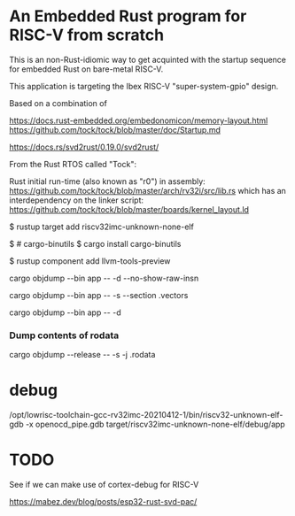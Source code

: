 # An Embedded Rust program for RISC-V from scratch

This is an non-Rust-idiomic way to get acquinted with the
startup sequence for embedded Rust on bare-metal RISC-V.

This application is targeting the Ibex RISC-V "super-system-gpio" design.

Based on a combination of

https://docs.rust-embedded.org/embedonomicon/memory-layout.html
https://github.com/tock/tock/blob/master/doc/Startup.md

https://docs.rs/svd2rust/0.19.0/svd2rust/

From the Rust RTOS called "Tock":

Rust initial run-time (also known as "r0") in assembly:
https://github.com/tock/tock/blob/master/arch/rv32i/src/lib.rs
which has an interdependency on the linker script:
https://github.com/tock/tock/blob/master/boards/kernel_layout.ld

$ rustup target add riscv32imc-unknown-none-elf

$ # cargo-binutils
$ cargo install cargo-binutils

$ rustup component add llvm-tools-preview

cargo objdump --bin app -- -d --no-show-raw-insn

cargo objdump --bin app -- -s --section .vectors

cargo objdump --bin app -- -d

### Dump contents of rodata

cargo objdump --release -- -s -j .rodata

# debug

/opt/lowrisc-toolchain-gcc-rv32imc-20210412-1/bin/riscv32-unknown-elf-gdb -x openocd_pipe.gdb target/riscv32imc-unknown-none-elf/debug/app

# TODO

See if we can make use of cortex-debug for RISC-V

https://mabez.dev/blog/posts/esp32-rust-svd-pac/

